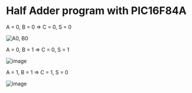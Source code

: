 # Half Adder program with PIC16F84A

A = 0, B = 0 => C = 0, S = 0

![A0, B0](https://user-images.githubusercontent.com/49475559/170858181-5c1f897c-d470-4b85-ae73-fa955fa123f7.png)

A = 0, B = 1 => C = 0, S = 1

![image](https://user-images.githubusercontent.com/49475559/170857967-67e6f18d-5950-42b7-8a3d-f2a1bee24222.png)

A = 1, B = 1 => C = 1, S = 0

![image](https://user-images.githubusercontent.com/49475559/170857948-e065a948-c3c4-4416-9b88-164958034dec.png)
